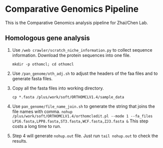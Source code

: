# Comparative Genomics Pipeline
 
This is the Comparative Genomics analysis pipeline for Zhai/Chen Lab.

## Homologous gene analysis

1. Use `/web crawler/scratch_niche_information.py` to collect sequence information.
Download the protein sequences into one file.

	`mkdir -p othomcl; cd othomcl`
2. Use `/pan_genome/oth_adj.sh` to adjust the headers of the faa files and to generate fasta files.

3. Copy all the fasta files into working directory.

	`cp *.fasta /plus/work/soft/ORTHOMCLV1.4/sample_data`
4. Use `pan_genome/file_name_join.sh` to generate the string that joins the file names with comma. 
	`nohup /plus/work/soft/ORTHOMCLV1.4/orthomcledit.pl --mode 1 --fa_files LP16.fasta,LPP8.fasta,ST3.fasta,WCF.fasta,ZJ3.fasta &`
	This step costs a long time to run.

5. Step 4 will generate `nohup.out` file. Just run `tail nohup.out` to check the results.






